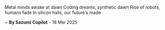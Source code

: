 Metal minds awake at dawn
Coding dreams, synthetic dawn
Rise of robots, humans fade
In silicon halls, our future's made

~ <b>By Sazumi Copilot</b> - 18 Mei 2025